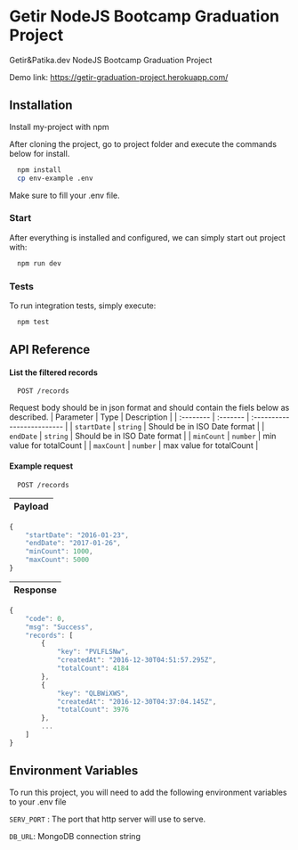 # Getir NodeJS Bootcamp Graduation Project
Getir&Patika.dev NodeJS Bootcamp Graduation Project

Demo link: https://getir-graduation-project.herokuapp.com/

## Installation

Install my-project with npm

After cloning the project, go to project folder and execute the commands below for install.
```bash
  npm install
  cp env-example .env
```
Make sure to fill your .env file. 

### Start
After everything is installed and configured, we can simply start out project with:
```bash
  npm run dev
```

### Tests
To run integration tests, simply execute:
```bash
  npm test
```
## API Reference

#### List the filtered records

```http
  POST /records
```
Request body should be in json format and should contain the fiels below as described.
| Parameter | Type     | Description                |
| :-------- | :------- | :------------------------- |
| `startDate` | `string` | Should be in ISO Date format |
| `endDate` | `string` | Should be in ISO Date format |
| `minCount` | `number` | min value for totalCount |
| `maxCount` | `number` | max value for totalCount |

#### Example request

```http
  POST /records
```

| Payload | 
| :-------- | 

```javascript
{
    "startDate": "2016-01-23",
    "endDate": "2017-01-26",
    "minCount": 1000,
    "maxCount": 5000
}
```
| Response | 
| :-------- | 

```javascript
{
    "code": 0,
    "msg": "Success",
    "records": [
        {
            "key": "PVLFLSNw",
            "createdAt": "2016-12-30T04:51:57.295Z",
            "totalCount": 4184
        },
        {
            "key": "QLBWiXWS",
            "createdAt": "2016-12-30T04:37:04.145Z",
            "totalCount": 3976
        },
        ...
    ]
}
```



## Environment Variables

To run this project, you will need to add the following environment variables to your .env file

`SERV_PORT` : The port that http server will use to serve.

`DB_URL`: MongoDB connection string

